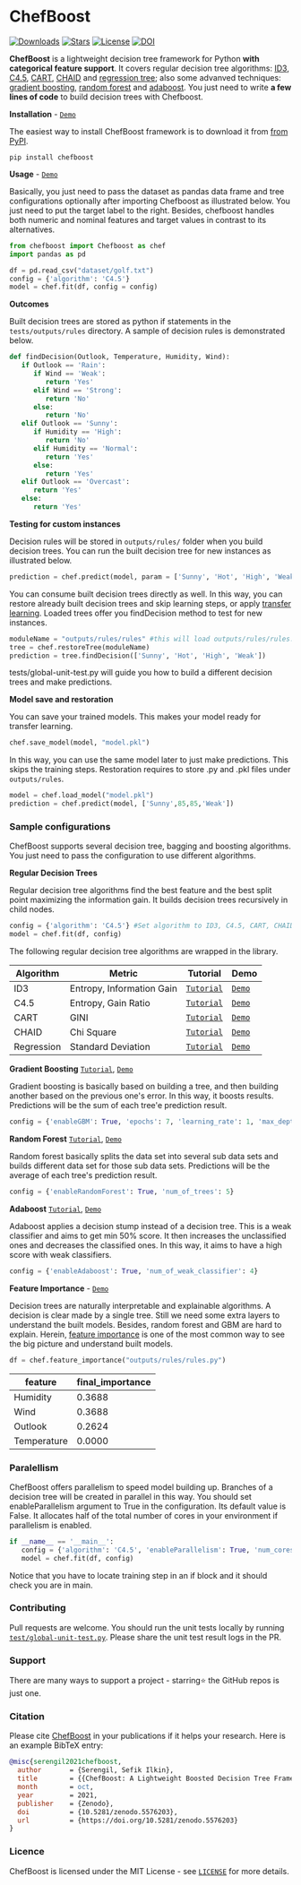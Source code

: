 # ChefBoost

[![Downloads](https://pepy.tech/badge/chefboost)](https://pepy.tech/project/chefboost)
[![Stars](https://img.shields.io/github/stars/serengil/chefboost?color=yellow)](https://github.com/serengil/chefboost)
[![License](http://img.shields.io/:license-MIT-green.svg?style=flat)](https://github.com/serengil/chefboost/blob/master/LICENSE)
[![DOI](http://img.shields.io/:10.5281/zenodo.5576203-blue.svg?style=flat)](https://doi.org/10.5281/zenodo.5576203)

**ChefBoost** is a lightweight decision tree framework for Python **with categorical feature support**. It covers regular decision tree algorithms: [ID3](https://sefiks.com/2017/11/20/a-step-by-step-id3-decision-tree-example/), [C4.5](https://sefiks.com/2018/05/13/a-step-by-step-c4-5-decision-tree-example/), [CART](https://sefiks.com/2018/08/27/a-step-by-step-cart-decision-tree-example/), [CHAID](https://sefiks.com/2020/03/18/a-step-by-step-chaid-decision-tree-example/) and [regression tree](https://sefiks.com/2018/08/28/a-step-by-step-regression-decision-tree-example/); also some advanved techniques: [gradient boosting](https://sefiks.com/2018/10/04/a-step-by-step-gradient-boosting-decision-tree-example/), [random forest](https://sefiks.com/2017/11/19/how-random-forests-can-keep-you-from-decision-tree/) and [adaboost](https://sefiks.com/2018/11/02/a-step-by-step-adaboost-example/). You just need to write **a few lines of code** to build decision trees with Chefboost.

**Installation** - [`Demo`](https://youtu.be/YYF993HTHf8)

The easiest way to install ChefBoost framework is to download it from [from PyPI](https://pypi.org/project/chefboost).

```
pip install chefboost
```

**Usage** - [`Demo`](https://youtu.be/Z93qE5eb6eg)

Basically, you just need to pass the dataset as pandas data frame and tree configurations optionally after importing Chefboost as illustrated below. You just need to put the target label to the right. Besides, chefboost handles both numeric and nominal features and target values in contrast to its alternatives.

```python
from chefboost import Chefboost as chef
import pandas as pd

df = pd.read_csv("dataset/golf.txt")
config = {'algorithm': 'C4.5'}
model = chef.fit(df, config = config)
```

**Outcomes**

Built decision trees are stored as python if statements in the `tests/outputs/rules` directory. A sample of decision rules is demonstrated below.

```python
def findDecision(Outlook, Temperature, Humidity, Wind):
   if Outlook == 'Rain':
      if Wind == 'Weak':
         return 'Yes'
      elif Wind == 'Strong':
         return 'No'
      else:
         return 'No'
   elif Outlook == 'Sunny':
      if Humidity == 'High':
         return 'No'
      elif Humidity == 'Normal':
         return 'Yes'
      else:
         return 'Yes'
   elif Outlook == 'Overcast':
      return 'Yes'
   else:
      return 'Yes'
 ```

**Testing for custom instances**

Decision rules will be stored in `outputs/rules/` folder when you build decision trees. You can run the built decision tree for new instances as illustrated below.

```python
prediction = chef.predict(model, param = ['Sunny', 'Hot', 'High', 'Weak'])
```

You can consume built decision trees directly as well. In this way, you can restore already built decision trees and skip learning steps, or apply [transfer learning](https://youtu.be/9hX8ir7_ZtA). Loaded trees offer you findDecision method to test for new instances.

```python
moduleName = "outputs/rules/rules" #this will load outputs/rules/rules.py
tree = chef.restoreTree(moduleName)
prediction = tree.findDecision(['Sunny', 'Hot', 'High', 'Weak'])
```

tests/global-unit-test.py will guide you how to build a different decision trees and make predictions.

**Model save and restoration**

You can save your trained models. This makes your model ready for transfer learning.

```python
chef.save_model(model, "model.pkl")
```

In this way, you can use the same model later to just make predictions. This skips the training steps. Restoration requires to store .py and .pkl files under `outputs/rules`.

```python
model = chef.load_model("model.pkl")
prediction = chef.predict(model, ['Sunny',85,85,'Weak'])
```

### Sample configurations

ChefBoost supports several decision tree, bagging and boosting algorithms. You just need to pass the configuration to use different algorithms.

**Regular Decision Trees**

Regular decision tree algorithms find the best feature and the best split point maximizing the information gain. It builds decision trees recursively in child nodes.

```python
config = {'algorithm': 'C4.5'} #Set algorithm to ID3, C4.5, CART, CHAID or Regression
model = chef.fit(df, config)
```

The following regular decision tree algorithms are wrapped in the library.

| Algorithm  | Metric | Tutorial | Demo |
| ---        | --- | ---      | ---  |
| ID3        | Entropy, Information Gain |[`Tutorial`](https://sefiks.com/2017/11/20/a-step-by-step-id3-decision-tree-example/) | [`Demo`](https://youtu.be/Z93qE5eb6eg) |
| C4.5       | Entropy, Gain Ratio | [`Tutorial`](https://sefiks.com/2018/05/13/a-step-by-step-c4-5-decision-tree-example/) | [`Demo`](https://youtu.be/kjhQHmtDaAA) |
| CART       | GINI | [`Tutorial`](https://sefiks.com/2018/08/27/a-step-by-step-cart-decision-tree-example/) | [`Demo`](https://youtu.be/CSApBetgukM) |
| CHAID      | Chi Square | [`Tutorial`](https://sefiks.com/2020/03/18/a-step-by-step-chaid-decision-tree-example/) | [`Demo`](https://youtu.be/dcnFuS4QILg) |
| Regression | Standard Deviation | [`Tutorial`](https://sefiks.com/2018/08/28/a-step-by-step-regression-decision-tree-example/) | [`Demo`](https://youtu.be/pCQ2RCa20Bg) |

**Gradient Boosting** [`Tutorial`](https://sefiks.com/2018/10/04/a-step-by-step-gradient-boosting-decision-tree-example/), [`Demo`](https://youtu.be/KFsnZKMKNAE)

Gradient boosting is basically based on building a tree, and then building another based on the previous one's error. In this way, it boosts results. Predictions will be the sum of each tree'e prediction result.

```python
config = {'enableGBM': True, 'epochs': 7, 'learning_rate': 1, 'max_depth': 5}
```

**Random Forest** [`Tutorial`](https://sefiks.com/2017/11/19/how-random-forests-can-keep-you-from-decision-tree/), [`Demo`](https://youtu.be/J7hDtV261PQ)

Random forest basically splits the data set into several sub data sets and builds different data set for those sub data sets. Predictions will be the average of each tree's prediction result.

```python
config = {'enableRandomForest': True, 'num_of_trees': 5}
```

**Adaboost** [`Tutorial`](https://sefiks.com/2018/11/02/a-step-by-step-adaboost-example/), [`Demo`](https://youtu.be/Obj208F6e7k)

Adaboost applies a decision stump instead of a decision tree. This is a weak classifier and aims to get min 50% score. It then increases the unclassified ones and decreases the classified ones. In this way, it aims to have a high score with weak classifiers.

```python
config = {'enableAdaboost': True, 'num_of_weak_classifier': 4}
```

**Feature Importance** - [`Demo`](https://youtu.be/NFLQT6Ta4-k)

Decision trees are naturally interpretable and explainable algorithms. A decision is clear made by a single tree. Still we need some extra layers to understand the built models. Besides, random forest and GBM are hard to explain. Herein, [feature importance](https://sefiks.com/2020/04/06/feature-importance-in-decision-trees/) is one of the most common way to see the big picture and understand built models.

```python
df = chef.feature_importance("outputs/rules/rules.py")
```

| feature     | final_importance |
| ---         | ---              |
| Humidity    | 0.3688           |
| Wind        | 0.3688           |
| Outlook     | 0.2624           |
| Temperature | 0.0000           |

### Paralellism

ChefBoost offers parallelism to speed model building up. Branches of a decision tree will be created in parallel in this way. You should set enableParallelism argument to True in the configuration. Its default value is False. It allocates half of the total number of cores in your environment if parallelism is enabled.

```python
if __name__ == '__main__':
   config = {'algorithm': 'C4.5', 'enableParallelism': True, 'num_cores': 2}
   model = chef.fit(df, config)
```

Notice that you have to locate training step in an if block and it should check you are in main.

### Contributing

Pull requests are welcome. You should run the unit tests locally by running [`test/global-unit-test.py`](https://github.com/serengil/chefboost/blob/master/tests/global-unit-test.py). Please share the unit test result logs in the PR.

### Support

There are many ways to support a project - starring⭐️ the GitHub repos is just one.

### Citation

Please cite [ChefBoost](https://doi.org/10.5281/zenodo.5576203) in your publications if it helps your research. Here is an example BibTeX entry:

```BibTeX
@misc{serengil2021chefboost,
  author       = {Serengil, Sefik Ilkin},
  title        = {{ChefBoost: A Lightweight Boosted Decision Tree Framework}},
  month        = oct,
  year         = 2021,
  publisher    = {Zenodo},
  doi          = {10.5281/zenodo.5576203},
  url          = {https://doi.org/10.5281/zenodo.5576203}
}
```

### Licence

ChefBoost is licensed under the MIT License - see [`LICENSE`](https://github.com/serengil/chefboost/blob/master/LICENSE) for more details.
